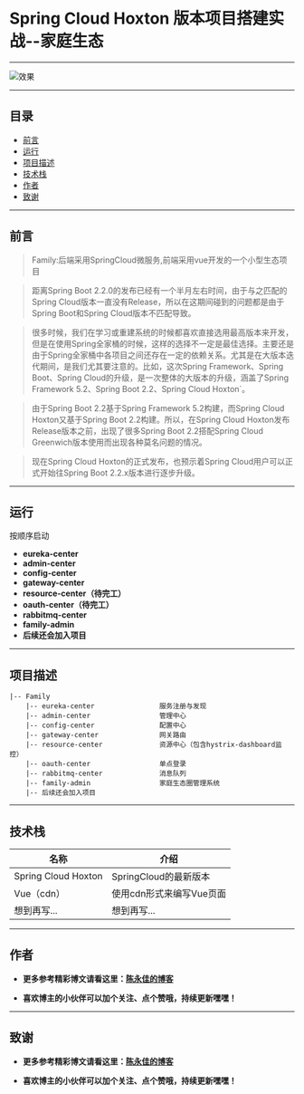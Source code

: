 # Spring Cloud Hoxton 版本项目搭建实战--家庭生态
----------------------
![效果](https://cdn.img.wenhairu.com/images/2020/01/02/A2K5B.jpg)

----------------------
## 目录

* [前言](#1)
* [运行](#2)
* [项目描述](#3)
* [技术栈](#4)
* [作者](#5)
* [致谢](#6)
  
----------------------
### <h2 id="1">前言</h2>

> Family:后端采用SpringCloud微服务,前端采用vue开发的一个小型生态项目

> 距离Spring Boot 2.2.0的发布已经有一个半月左右时间，由于与之匹配的Spring Cloud版本一直没有Release，所以在这期间碰到的问题都是由于Spring Boot和Spring Cloud版本不匹配导致。

> 很多时候，我们在学习或重建系统的时候都喜欢直接选用最高版本来开发，但是在使用Spring全家桶的时候，这样的选择不一定是最佳选择。主要还是由于Spring全家桶中各项目之间还存在一定的依赖关系。尤其是在大版本迭代期间，是我们尤其要注意的。比如，这次Spring Framework、Spring Boot、Spring Cloud的升级，是一次整体的大版本的升级，涵盖了Spring Framework 5.2、Spring Boot 2.2、Spring Cloud Hoxton`。

> 由于Spring Boot 2.2基于Spring Framework 5.2构建，而Spring Cloud Hoxton又基于Spring Boot 2.2构建。所以，在Spring Cloud Hoxton发布Release版本之前，出现了很多Spring Boot 2.2搭配Spring Cloud Greenwich版本使用而出现各种莫名问题的情况。

> 现在Spring Cloud Hoxton的正式发布，也预示着Spring Cloud用户可以正式开始往Spring Boot 2.2.x版本进行逐步升级。

-----------------------
### <h2 id="2">运行</h2>

按顺序启动
- **eureka-center**
- **admin-center**
- **config-center**
- **gateway-center**
- **resource-center（待完工）**
- **oauth-center（待完工）**
- **rabbitmq-center**
- **family-admin**
- **后续还会加入项目**

-----------------------
### <h2 id="3">项目描述</h2>

```
|-- Family
    |-- eureka-center                服务注册与发现
    |-- admin-center                 管理中心
    |-- config-center                配置中心
    |-- gateway-center               网关路由
    |-- resource-center              资源中心（包含hystrix-dashboard监控）
    |-- oauth-center                 单点登录
    |-- rabbitmq-center              消息队列
    |-- family-admin                 家庭生态圈管理系统
    |-- 后续还会加入项目
```

-----------------------
### <h2 id="4">技术栈</h2>

名称 | 介绍
----|------
Spring Cloud Hoxton | SpringCloud的最新版本
Vue（cdn） | 使用cdn形式来编写Vue页面 
想到再写... | 想到再写...

---------------------------
### <h2 id="5">作者</h2>

- **更多参考精彩博文请看这里：[陈永佳的博客](https://blog.csdn.net/Mrs_chens)**

- **喜欢博主的小伙伴可以加个关注、点个赞哦，持续更新嘿嘿！**

---------------------------
### <h2 id="6">致谢</h2>

- **更多参考精彩博文请看这里：[陈永佳的博客](https://blog.csdn.net/Mrs_chens)**

- **喜欢博主的小伙伴可以加个关注、点个赞哦，持续更新嘿嘿！**